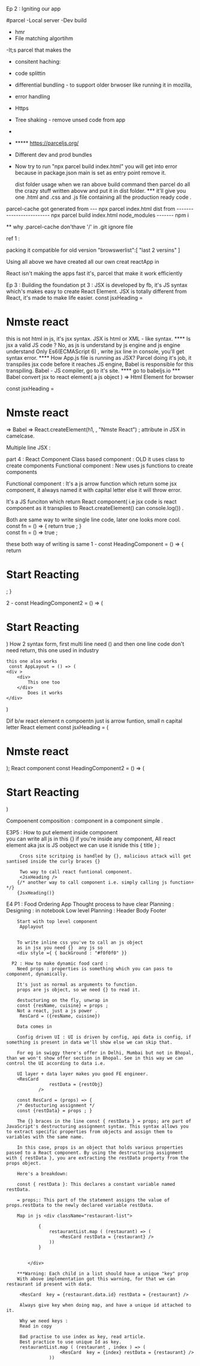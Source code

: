 Ep 2 : Igniting our app 

#parcel 
-Local server
-Dev build 
- hmr
- File matching algortihm

-It;s parcel that makes the 
- consitent haching: 
- code splittin
- differential bundling - to support older brwoser like running it in mozilla, 
- error handling
- Https
- Tree shaking - remove unsed code from app
- 
- ***** https://parceljs.org/
- Different dev and prod bundles 
- Now try to run "npx parcel build index.html" you will get into error because in package.json main is set as entry point 
  remove it.

  dist folder usage when we ran above build command then parcel do all the crazy stuff written abovw and put it in dist folder.
 *** it'll give you one .html and .css and .js file containing all the production ready code .


 parcel-cache got generated from --- npx parcel index.html
 dist from ------------------------- npx parcel build index.html
 node_modules                ------- npm i 

** why .parcel-cache don'thave '/' in .git ignore file
 
ref 1 : 
 
packing it compatible for old version
"browswerlist":[ 
    "last 2 versins"
  ]


Using all above we have created all our own creat reactApp in 

React isn't making the apps fast it's, parcel that make it work efficiently 

Ep 3  : Building the foundation
 pt 3 : JSX is developed by fb, it's JS syntax which's makes easy to create React Element.
 JSX is totally different from React, it's made to make life easier.
 const jsxHeading = <h1>Nmste react </h1>  this is not html in js, it's jsx syntax.
 JSX is html or XML - like syntax.
 **** Is jsx a valid JS code ? No, as js is understand by js engine and js engine understand Only Es6(ECMAScript 6) , write jsx line in console, you'll get syntax error. 
 **** How App.js file is running as JSX? Parcel doing it's job, it transpiles jsx code before it reaches JS engine, Babel is responsible for this transpiling.
 Babel - JS compiler, go to it's site. **** go to babeljs.io ***
 Babel convert jsx to react element( a js object ) => Html Element for browser

 const jsxHeading = <h1>Nmste react </h1> => Babel => React.createElement(h1, , "Nmste React") ;
 attribute in JSX in camelcase.

 Multiple line JSX :

part 4 : React Component
  Class based component : OLD it uses class to create components
  Functional component  : New uses js functions to create components
  
  Functional component : It's a js arrow function which return some jsx component, it always named it with capital 
  letter else it will throw error.
  
  It's a JS funciton which return React component( i.e jsx code is react component as it transpiles to React.createElement() can console.log()) .

  Both are same way to write single line code, later one looks more cool.
  const fn = () => {
    return true ;
  }  
  const fn = () => true ;

  these both way of writing is same 
  1 - const HeadingComponent = () => {
    return <h1 className="heading">Start Reacting</h1> ;
  }

  2 - const HeadingComponent2 = () => (
    <h1 className="heading">Start Reacting</h1> 
  )
     How 2 syntax form, first multi line need () and then one line code don't need return, this one used in industry

    this one also works
     const AppLayout = () => (
    <div >
        <div>
            This one too
        </div>
            Does it works
    </div>
)


  Dif b/w react element n compoentn just is arrow funtion, small n capital  letter
  React element const jsxHeading = (<h1 className="heading">Nmste react </h1> );
  React component const HeadingComponent2 = () => (
    <h1 className="heading">Start Reacting</h1> 
  )

  Compoenent composition : component in a component simple .

  E3P5 : How to put element inside component  
         you can write all js in this {}  if you're inside any component,
         All react element aka jsx is JS oobject we can use it isnide this { title }  ;

         Cross site scritping is handled by {}, malicious attack will get santised inside the curly braces {}

         Two way to call react funtional component. 
         <JsxHeading />
        {/* another way to call component i.e. simply calling js function÷  */}
        {JsxHeading()}

 E4    P1 : Food Ordering App
        Thought process to have clear 
        Planning : 
        Designing : in notebook 
        Low level Planning : 
          Header 
          Body 
          Footer 

        Start with top level component 
         Applayout


        To write inline css you've to call an js object
        as in jsx you need {}  any js so 
        <div style ={ { backGround : "#f0f0f0" }}

      P2 : How to make dynamic food card : 
        Need props : properties is something which you can pass to component, dynamically.

        It's just as normal as arguments to function.
        props are js object, so we need {} to read it.

        destucturing on the fly, unwrap in 
        const {resName, cuisine} = props ;
        Not a react, just a js power .
         ResCard = ({resName, cuisine})

        Data comes in 

        Config driven UI : UI is driven by config, api data is config, if something is present in data we'll show else we can skip that.

        For eg in swiggy there's offer in Delhi, Mumbai but not in Bhopal, than we won't show offer section in Bhopal. See in this way we can control the UI according to data i.e. 

        UI layer + data layer makes you good FE engineer.
        <ResCard 
                    restData = {restObj}
                />
                       
        const ResCard = (props) => {
        /* destucturing assignment */
        const {restData} = props ; }
        
        The {} braces in the line const { restData } = props; are part of JavaScript's destructuring assignment syntax. This syntax allows you to extract specific properties from objects and assign them to variables with the same name.

        In this case, props is an object that holds various properties passed to a React component. By using the destructuring assignment with { restData }, you are extracting the restData property from the props object.

        Here's a breakdown:

        const { restData }: This declares a constant variable named restData.

        = props;: This part of the statement assigns the value of props.restData to the newly declared variable restData.

        Map in js <div className="restaurant-list">

                {
                    restaurantList.map ( (restaurant) => (
                        <ResCard restData = {restaurant} />
                    ))
                }
                
            
            </div>

        ***Warning: Each child in a list should have a unique "key" prop  
        With above implementation got this warning, for that we can restaurant id present with data.

         <ResCard  key = {restaurant.data.id} restData = {restaurant} /> 

         Always give key when doing map, and have a unique id attached to it.

         Why we need keys : 
         Read in copy 

         Bad practise to use index as key, read article. 
         Best practice to use unique Id as key. 
         restaurantList.map ( (restaurant , index ) => (
                        <ResCard  key = {index} restData = {restaurant} />
                    ))
        





  
          













